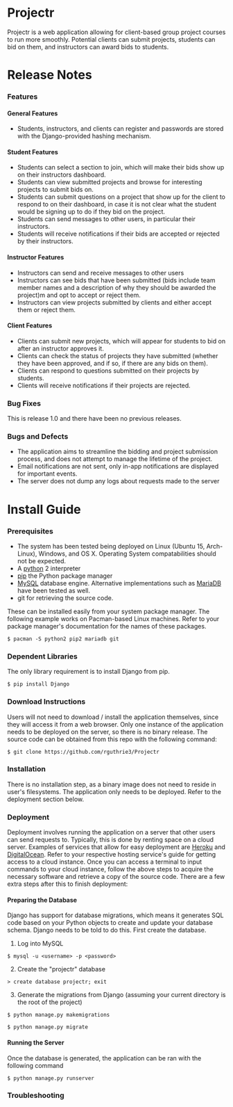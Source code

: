 # Projectr

Projectr is a web application allowing for client-based group project courses to run more smoothly.
Potential clients can submit projects, students can bid on them, and instructors can award bids to students.

# Release Notes

### Features

#### General Features
* Students, instructors, and clients can register and passwords are stored with the Django-provided hashing mechanism.

#### Student Features
* Students can select a section to join, which will make their bids show up on their instructors dashboard.
* Students can view submitted projects and browse for interesting projects to submit bids on.
* Students can submit questions on a project that show up for the client to respond to on their dashboard, in case it is not clear
  what the student would be signing up to do if they bid on the project.
* Students can send messages to other users, in particular their instructors.
* Students will receive notifications if their bids are accepted or rejected by their instructors.

#### Instructor Features
* Instructors can send and receive messages to other users
* Instructors can see bids that have been submitted (bids include team member names and a description of why they should be awarded the project)m
  and opt to accept or reject them.
* Instructors can view projects submitted by clients and either accept them or reject them.

#### Client Features
* Clients can submit new projects, which will appear for students to bid on after an instructor approves it.
* Clients can check the status of projects they have submitted (whether they have been approved, and if so, if there are any bids on them).
* Clients can respond to questions submitted on their projects by students.
* Clients will receive notifications if their projects are rejected.



### Bug Fixes
This is release 1.0 and there have been no previous releases.



### Bugs and Defects
* The application aims to streamline the bidding and project submission process, and does not attempt to manage the lifetime of the project.
* Email notifications are not sent, only in-app notifications are displayed for important events.
* The server does not dump any logs about requests made to the server


# Install Guide

### Prerequisites
* The system has been tested being deployed on Linux (Ubuntu 15, Arch-Linux), Windows, and OS X.
  Operating System compatabilities should not be expected.
* A [python](https://www.python.org) 2 interpreter
* [pip](https://pip.pypa.io/en/stable/installing/) the Python package manager
* [MySQL](http://www.mysql.com/) database engine.  Alternative implementations such as [MariaDB](https://mariadb.com) have been tested as well.
* git for retrieving the source code.

These can be installed easily from your system package manager.  The following example works on Pacman-based Linux machines.
Refer to your package manager's documentation for the names of these packages.

```$ pacman -S python2 pip2 mariadb git```


### Dependent Libraries
The only library requirement is to install Django from pip.

```$ pip install Django```


### Download Instructions
Users will not need to download / install the application themselves, since they will access it from a web browser.
Only one instance of the application needs to be deployed on the server, so there is no binary release.
The source code can be obtained from this repo with the following command:

```$ git clone https://github.com/rguthrie3/Projectr```


### Installation
There is no installation step, as a binary image does not need to reside in user's filesystems.
The application only needs to be deployed.
Refer to the deployment section below.


### Deployment
Deployment involves running the application on a server that other users can send requests to.
Typically, this is done by renting space on a cloud server.
Examples of services that allow for easy deployment are [Heroku](https://heroku.com) and [DigitalOcean](https://digitalocean.com).
Refer to your respective hosting service's guide for getting access to a cloud instance.
Once you can access a terminal to input commands to your cloud instance, follow the above steps to acquire the necessary software and
retrieve a copy of the source code.
There are a few extra steps after this to finish deployment:

#### Preparing the Database
Django has support for database migrations, which means it generates SQL code based on your Python objects to create and update your database schema.
Django needs to be told to do this.
First create the database.

1. Log into MySQL

```$ mysql -u <username> -p <password>```

2. Create the "projectr" database

```> create database projectr; exit```

3. Generate the migrations from Django (assuming your current directory is the root of the project)

```$ python manage.py makemigrations```

```$ python manage.py migrate```

#### Running the Server
Once the database is generated, the application can be ran with the following command

```$ python manage.py runserver```

### Troubleshooting
